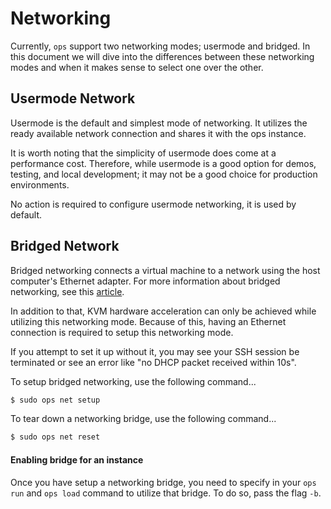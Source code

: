 Networking
==========

Currently, `ops` support two networking modes; usermode and bridged. In this
document we will dive into the differences between these networking modes and
when it makes sense to select one over the other.

## Usermode Network
Usermode is the default and simplest mode of networking. It utilizes the ready
available network connection and shares it with the ops instance.

It is worth noting that the simplicity of usermode does come at a performance
cost. Therefore, while usermode is a good option for demos, testing, and local
development; it may not be a good choice for production environments.

No action is required to configure usermode networking, it is used by
default.

## Bridged Network
Bridged networking connects a virtual machine to a network using the host
computer's Ethernet adapter. For more information about bridged networking,
see this [article](https://en.wikipedia.org/wiki/Bridging_%28networking%29).

In addition to that, KVM hardware acceleration can only be achieved while
utilizing this networking mode. Because of this, having an Ethernet connection
is required to setup this networking mode. 

If you attempt to set it up without it, you may see your SSH session be
terminated or see an error like "no DHCP packet received within 10s".

To setup bridged networking, use the following command...

```sh
$ sudo ops net setup
```

To tear down a networking bridge, use the following command...

```sh
$ sudo ops net reset
```

#### Enabling bridge for an instance

Once you have setup a networking bridge, you need to specify in your `ops run`
and `ops load` command to utilize that bridge. To do so, pass the flag `-b`.
